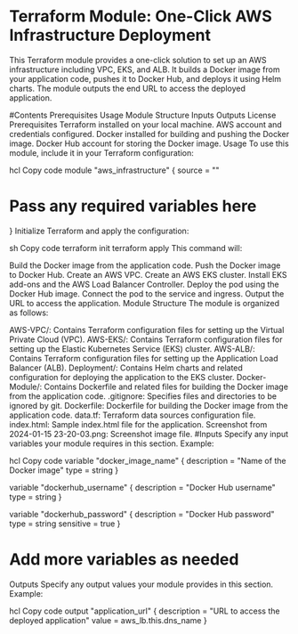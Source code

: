 # Terraform Module: One-Click AWS Infrastructure Deployment
This Terraform module provides a one-click solution to set up an AWS infrastructure including VPC, EKS, and ALB. It builds a Docker image from your application code, pushes it to Docker Hub, and deploys it using Helm charts. The module outputs the end URL to access the deployed application.

  #Contents
Prerequisites
Usage
Module Structure
Inputs
Outputs
License
Prerequisites
Terraform installed on your local machine.
AWS account and credentials configured.
Docker installed for building and pushing the Docker image.
Docker Hub account for storing the Docker image.
Usage
To use this module, include it in your Terraform configuration:

hcl
Copy code
module "aws_infrastructure" {
  source = "<path-to-your-module>"

  # Pass any required variables here
}
Initialize Terraform and apply the configuration:

sh
Copy code
terraform init
terraform apply
This command will:

Build the Docker image from the application code.
Push the Docker image to Docker Hub.
Create an AWS VPC.
Create an AWS EKS cluster.
Install EKS add-ons and the AWS Load Balancer Controller.
Deploy the pod using the Docker Hub image.
Connect the pod to the service and ingress.
Output the URL to access the application.
Module Structure
The module is organized as follows:

AWS-VPC/: Contains Terraform configuration files for setting up the Virtual Private Cloud (VPC).
AWS-EKS/: Contains Terraform configuration files for setting up the Elastic Kubernetes Service (EKS) cluster.
AWS-ALB/: Contains Terraform configuration files for setting up the Application Load Balancer (ALB).
Deployment/: Contains Helm charts and related configuration for deploying the application to the EKS cluster.
Docker-Module/: Contains Dockerfile and related files for building the Docker image from the application code.
.gitignore: Specifies files and directories to be ignored by git.
Dockerfile: Dockerfile for building the Docker image from the application code.
data.tf: Terraform data sources configuration file.
index.html: Sample index.html file for the application.
Screenshot from 2024-01-15 23-20-03.png: Screenshot image file.
  #Inputs
Specify any input variables your module requires in this section. Example:

hcl
Copy code
variable "docker_image_name" {
  description = "Name of the Docker image"
  type        = string
}

variable "dockerhub_username" {
  description = "Docker Hub username"
  type        = string
}

variable "dockerhub_password" {
  description = "Docker Hub password"
  type        = string
  sensitive   = true
}

# Add more variables as needed
Outputs
Specify any output values your module provides in this section. Example:

hcl
Copy code
output "application_url" {
  description = "URL to access the deployed application"
  value       = aws_lb.this.dns_name
}


